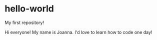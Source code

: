 # hello-world
My first repository!

Hi everyone! My name is Joanna. I'd love to learn how to code one day!
